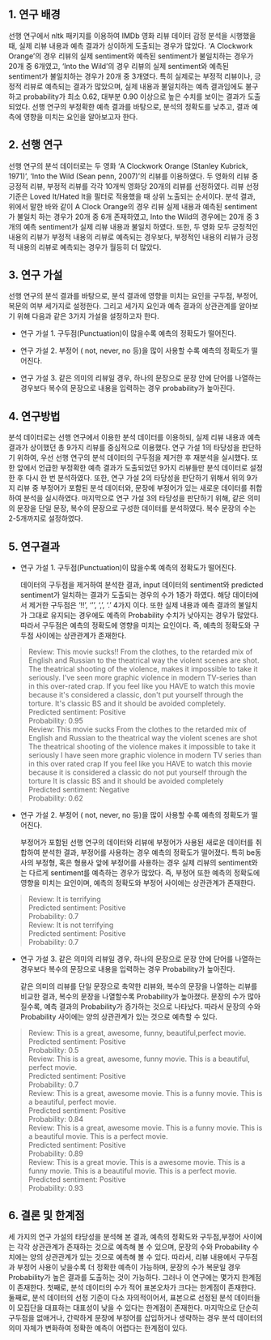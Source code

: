 ## **1. 연구 배경**  
선행 연구에서 nltk 패키지를 이용하여 IMDb 영화 리뷰 데이터 감정 분석을 시행했을 때, 실제 리뷰 내용과 예측 결과가 상이하게 도출되는 경우가 많았다. ‘A Clockwork Orange’의 경우 리뷰의 실제 sentiment와 예측된 sentiment가 불일치하는 경우가 20개 중 6개였고, ‘Into the Wild’의 경우 리뷰의 실제 sentiment와 예측된 sentiment가 불일치하는 경우가 20개 중 3개였다. 특히 실제로는 부정적 리뷰이나, 긍정적 리뷰로 예측되는 결과가 많았으며, 실제 내용과 불일치하는 예측 결과임에도 불구하고 probability가 최소 0.62, 대부분 0.90 이상으로 높은 수치를 보이는 결과가 도출되었다. 선행 연구의 부정확한 예측 결과를 바탕으로, 분석의 정확도를 낮추고, 결과 예측에 영향을 미치는 요인을 알아보고자 한다.

## **2. 선행 연구**  
선행 연구의 분석 데이터로는 두 영화 ‘A Clockwork Orange (Stanley Kubrick, 1971)’, ‘Into the Wild (Sean penn, 2007)’의 리뷰를 이용하였다. 두 영화의 리뷰 중 긍정적 리뷰, 부정적 리뷰를 각각 10개씩 영화당 20개의 리뷰를 선정하였다. 리뷰 선정 기준은 Loved It/Hated It을 필터로 적용했을 때 상위 노출되는 순서이다. 분석 결과, 위에서 말한 바와 같이 A Clock Orange의 경우 리뷰 실제 내용과 예측된 sentiment가 불일치 하는 경우가 20개 중 6개 존재하였고, Into the Wild의 경우에는 20개 중 3개의 예측 sentiment가 실제 리뷰 내용과 불일치 하였다. 또한, 두 영화 모두 긍정적인 내용의 리뷰가 부정적 내용의 리뷰로 예측되는 경우보다, 부정적인 내용의 리뷰가 긍정적 내용의 리뷰로 예측되는 경우가 월등히 더 많았다.

## **3. 연구 가설**  
선행 연구의 분석 결과를 바탕으로, 분석 결과에 영향을 미치는 요인을 구두점, 부정어, 복문의 여부 세가지로 설정한다. 그리고 세가지 요인과 예측 결과의 상관관계를  알아보기 위해 다음과 같은 3가지 가설을 설정하고자 한다.

- 연구 가설 1. 구두점(Punctuation)이 많을수록 예측의 정확도가 떨어진다.

- 연구 가설 2. 부정어 ( not, never, no 등)을 많이 사용할 수록 예측의 정확도가 떨어진다.

- 연구 가설 3. 같은 의미의 리뷰일 경우, 하나의 문장으로 문장 안에 단어를 나열하는 경우보다 복수의 문장으로 내용을 입력하는 경우 probability가 높아진다.

## **4. 연구방법**  
분석 데이터로는 선행 연구에서 이용한 분석 데이터를 이용하되, 실제 리뷰 내용과 예측 결과가 상이했던 총 9가지 리뷰를 중심적으로 이용했다. 연구  가설 1의 타당성을 판단하기 위하여, 우선 선행 연구의 분석 데이터의 구두점을 제거한 후 재분석을 실시했다. 또한 앞에서 언급한 부정확한 예측 결과가 도출되었던 9가지 리뷰들만 분석 데이터로 설정한 후 다시 한 번 분석하였다.
또한, 연구 가설 2의 타당성을 판단하기 위해서 위의 9가지 리뷰 중 부정어가 포함된 분석 데이터와, 문장에 부정어가 있는 새로운 데이터를 취합하여 분석을 실시하였다.
마지막으로 연구 가설 3의 타당성을 판단하기 위해, 같은 의미의 문장을 단일 문장, 복수의 문장으로 구성한 데이터를 분석하였다. 복수 문장의 수는 2-5개까지로 설정하였다.

## **5. 연구결과**  
- 연구 가설 1. 구두점(Punctuation)이 많을수록 예측의 정확도가 떨어진다.  
    
  데이터의 구두점을 제거하여 분석한 결과, input 데이터의 sentiment와 predicted sentiment가 일치하는 결과가 도출되는 경우의 수가 1증가 하였다. 해당 데이터에서 제거한 구두점은 ‘!!’, ‘’’, ‘,’, ‘.’ 4가지 이다. 또한 실제 내용과 예측 결과의 불일치가 그대로 유지되는 경우에도 예측의 Probability 수치가 낮아지는 경우가 많았다. 따라서 구두점은 예측의 정확도에 영향을 미치는 요인이다. 즉, 예측의 정확도와 구두점 사이에는 상관관계가 존재한다.  
>Review: This movie sucks!! From the clothes, to the retarded mix of English and Russian to the theatrical way the violent scenes are shot. The theatrical shooting of the violence, makes it impossible to take it seriously. I've seen more graphic violence in modern TV-series than in this over-rated crap. If you feel like you HAVE to watch this movie because it's considered a classic, don't put yourself through the torture. It's classic BS and it should be avoided completely.  
>Predicted sentiment: Positive  
>Probability: 0.95  
>Review: This movie sucks From the clothes to the retarded mix of English and Russian to the theatrical way the violent scenes are shot The theatrical shooting of the violence makes it impossible to take it seriously I have seen more graphic violence in modern TV series than in this over rated crap If you feel like you HAVE to watch this movie because it is considered a classic do not put yourself through the torture It is classic BS and it should be avoided completely  
>Predicted sentiment: Negative  
>Probability: 0.62

- 연구 가설 2. 부정어 ( not, never, no 등)을 많이 사용할 수록 예측의 정확도가 떨어진다.  
  
  부정어가 포함된 선행 연구의 데이터와 리뷰에 부정어가 사용된 새로운 데이터를 취합하여 분석한 결과, 부정어를 사용하는 경우 예측의 정확도가 떨어졌다. 특히 be동사의 부정형, 혹은 형용사 앞에 부정어를 사용하는 경우 실제 리뷰의 sentiment와는 다르게 sentiment를 예측하는 경우가 많았다. 즉, 부정어 또한 예측의 정확도에 영향을 미치는 요인이며, 예측의 정확도와 부정어 사이에는 상관관계가 존재한다.  
>Review: It is terrifying  
>Predicted sentiment: Positive  
>Probability: 0.7  
>Review: It is not terrifying  
>Predicted sentiment: Positive  
>Probability: 0.7
- 연구 가설 3. 같은 의미의 리뷰일 경우, 하나의 문장으로 문장 안에 단어를 나열하는 경우보다 복수의 문장으로 내용을 입력하는 경우 Probability가 높아진다.  
  
  같은 의미의 리뷰를 단일 문장으로 축약한 리뷰와, 복수의 문장을 나열하는 리뷰를 비교한 결과, 복수의 문장을 나열할수록 Probability가 높아졌다. 문장의 수가 많아질수록, 예측 결과의 Probability가 증가하는 것으로 나타났다. 따라서 문장의 수와 Probability 사이에는 양의 상관관계가 있는 것으로 예측할 수 있다.  
>Review: This is a great, awesome, funny, beautiful,perfect movie.  
>Predicted sentiment: Positive  
>Probability: 0.5  
>Review: This is a great, awesome, funny movie. This is a beautiful, perfect movie.  
>Predicted sentiment: Positive  
>Probability: 0.7  
>Review: This is a great, awesome movie. This is a funny movie. This is a beautiful, perfect movie.  
>Predicted sentiment: Positive  
>Probability: 0.84  
>Review: This is a great, awesome movie. This is a funny movie. This is a beautiful movie. This is a perfect movie.  
>Predicted sentiment: Positive  
>Probability: 0.89  
>Review: This is a great movie. This is a awesome movie. This is a funny movie. This is a beautiful movie. This is a perfect movie.  
>Predicted sentiment: Positive  
>Probability: 0.93  

## **6. 결론 및 한계점**  
세 가지의 연구 가설의 타당성을 분석해 본 결과, 예측의 정확도와 구두점,부정어 사이에는 각각 상관관계가 존재하는 것으로 예측해 볼 수 있으며, 문장의 수와 Probability 수치에는 양의 상관관계가 있는 것으로 예측해 볼 수 있다. 따라서, 리뷰 내용에서 구두점과 부정어 사용이 낮을수록 더 정확한 예측이 가능하며, 문장의 수가 복문일 경우 Probability가 높은 결과를 도출하는 것이 가능하다.
그러나 이 연구에는 몇가지 한계점이 존재한다. 첫째로, 분석 데이터의 수가 적어 표본오차가 크다는 한계점이 존재한다. 둘째로, 분석 데이터의 선정 기준이 다소 자의적이어서, 표본으로 선정된 분석 데이터들이 모집단을 대표하는 대표성이 낮을 수 있다는 한계점이 존재한다. 마지막으로 단순히 구두점을 없애거나, 간략하게 문장에 부정어를 삽입하거나 생략하는 경우 분석 데이터의 의미 자체가 변화하여 정확한 예측이 어렵다는 한계점이 있다.
